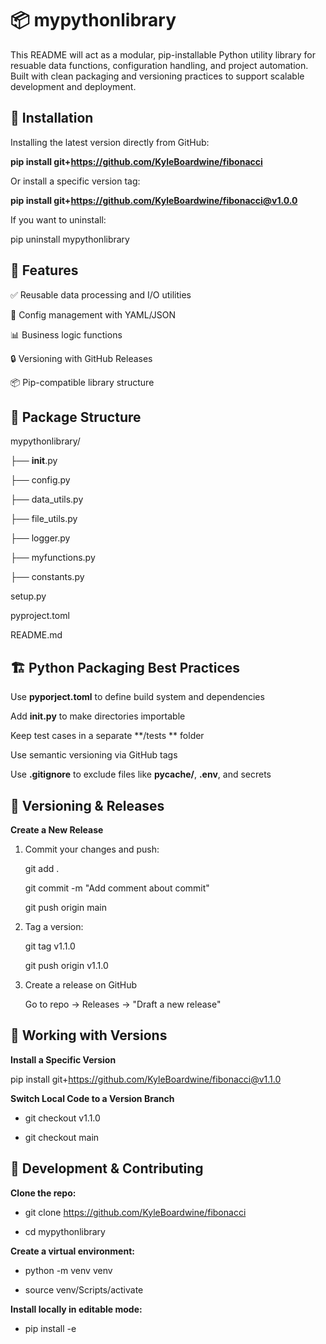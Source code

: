 # 📦 mypythonlibrary
This README will act as a modular, pip-installable Python utility library for resuable data functions, configuration handling, and project automation. Built with clean packaging and versioning practices to support scalable development and deployment.

## 🚀 Installation
Installing the latest version directly from GitHub:

**pip install git+https://github.com/KyleBoardwine/fibonacci**

Or install a specific version tag:

**pip install git+https://github.com/KyleBoardwine/fibonacci@v1.0.0**

If you want to uninstall:

pip uninstall mypythonlibrary

## 🧠 Features
✅ Reusable data processing and I/O utilities

🔧 Config management with YAML/JSON

📊 Business logic functions

🔒 Versioning with GitHub Releases

📦 Pip-compatible library structure

## 📁 Package Structure

mypythonlibrary/

├── __init__.py

├── config.py

├── data_utils.py

├── file_utils.py

├── logger.py

├── myfunctions.py

├── constants.py

setup.py

pyproject.toml

README.md


## 🏗️ Python Packaging Best Practices
Use **pyporject.toml** to define build system and dependencies

Add **__init__.py** to make directories importable

Keep test cases in a separate **/tests ** folder

Use semantic versioning via GitHub tags

Use **.gitignore** to exclude files like **__pycache__/**, **.env**, and secrets

## 🔖 Versioning & Releases

**Create a New Release**

1. Commit your changes and push:

   git add .
   
   git commit -m "Add comment about commit"
   
   git push origin main
   
2. Tag a version:

    git tag v1.1.0
   
   git push origin v1.1.0
   
3. Create a release on GitHub
   
   Go to repo -> Releases -> "Draft a new release"

## 🔄 Working with Versions

**Install a Specific Version**

pip install git+https://github.com/KyleBoardwine/fibonacci@v1.1.0

**Switch Local Code to a Version Branch**

- git checkout v1.1.0

- git checkout main

## 🧪 Development & Contributing
**Clone the repo:**

- git clone https://github.com/KyleBoardwine/fibonacci

- cd mypythonlibrary

**Create a virtual environment:**

- python -m venv venv

- source venv/Scripts/activate

**Install locally in editable mode:**

- pip install -e
